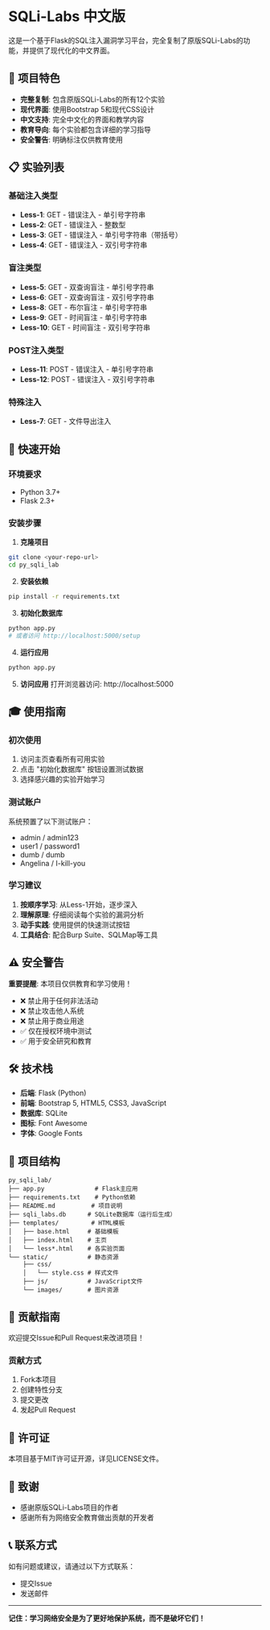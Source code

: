 # SQLi-Labs 中文版

这是一个基于Flask的SQL注入漏洞学习平台，完全复制了原版SQLi-Labs的功能，并提供了现代化的中文界面。

## 🎯 项目特色

- **完整复制**: 包含原版SQLi-Labs的所有12个实验
- **现代界面**: 使用Bootstrap 5和现代CSS设计
- **中文支持**: 完全中文化的界面和教学内容
- **教育导向**: 每个实验都包含详细的学习指导
- **安全警告**: 明确标注仅供教育使用

## 📋 实验列表

### 基础注入类型
- **Less-1**: GET - 错误注入 - 单引号字符串
- **Less-2**: GET - 错误注入 - 整数型
- **Less-3**: GET - 错误注入 - 单引号字符串（带括号）
- **Less-4**: GET - 错误注入 - 双引号字符串

### 盲注类型
- **Less-5**: GET - 双查询盲注 - 单引号字符串
- **Less-6**: GET - 双查询盲注 - 双引号字符串
- **Less-8**: GET - 布尔盲注 - 单引号字符串
- **Less-9**: GET - 时间盲注 - 单引号字符串
- **Less-10**: GET - 时间盲注 - 双引号字符串

### POST注入类型
- **Less-11**: POST - 错误注入 - 单引号字符串
- **Less-12**: POST - 错误注入 - 双引号字符串

### 特殊注入
- **Less-7**: GET - 文件导出注入

## 🚀 快速开始

### 环境要求
- Python 3.7+
- Flask 2.3+

### 安装步骤

1. **克隆项目**
```bash
git clone <your-repo-url>
cd py_sqli_lab
```

2. **安装依赖**
```bash
pip install -r requirements.txt
```

3. **初始化数据库**
```bash
python app.py
# 或者访问 http://localhost:5000/setup
```

4. **运行应用**
```bash
python app.py
```

5. **访问应用**
打开浏览器访问: http://localhost:5000

## 🎓 使用指南

### 初次使用
1. 访问主页查看所有可用实验
2. 点击 "初始化数据库" 按钮设置测试数据
3. 选择感兴趣的实验开始学习

### 测试账户
系统预置了以下测试账户：
- admin / admin123
- user1 / password1
- dumb / dumb
- Angelina / I-kill-you

### 学习建议
1. **按顺序学习**: 从Less-1开始，逐步深入
2. **理解原理**: 仔细阅读每个实验的漏洞分析
3. **动手实践**: 使用提供的快速测试按钮
4. **工具结合**: 配合Burp Suite、SQLMap等工具

## ⚠️ 安全警告

**重要提醒**: 本项目仅供教育和学习使用！

- ❌ 禁止用于任何非法活动
- ❌ 禁止攻击他人系统
- ❌ 禁止用于商业用途
- ✅ 仅在授权环境中测试
- ✅ 用于安全研究和教育

## 🛠️ 技术栈

- **后端**: Flask (Python)
- **前端**: Bootstrap 5, HTML5, CSS3, JavaScript
- **数据库**: SQLite
- **图标**: Font Awesome
- **字体**: Google Fonts

## 📁 项目结构

```
py_sqli_lab/
├── app.py              # Flask主应用
├── requirements.txt    # Python依赖
├── README.md          # 项目说明
├── sqli_labs.db      # SQLite数据库（运行后生成）
├── templates/         # HTML模板
│   ├── base.html     # 基础模板
│   ├── index.html    # 主页
│   └── less*.html    # 各实验页面
└── static/           # 静态资源
    ├── css/
    │   └── style.css # 样式文件
    ├── js/           # JavaScript文件
    └── images/       # 图片资源
```

## 🤝 贡献指南

欢迎提交Issue和Pull Request来改进项目！

### 贡献方式
1. Fork本项目
2. 创建特性分支
3. 提交更改
4. 发起Pull Request

## 📄 许可证

本项目基于MIT许可证开源，详见LICENSE文件。

## 🙏 致谢

- 感谢原版SQLi-Labs项目的作者
- 感谢所有为网络安全教育做出贡献的开发者

## 📞 联系方式

如有问题或建议，请通过以下方式联系：
- 提交Issue
- 发送邮件

---

**记住：学习网络安全是为了更好地保护系统，而不是破坏它们！** 